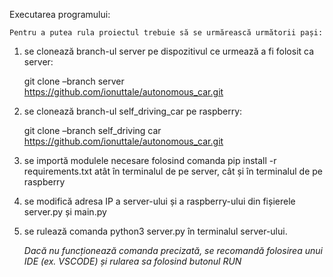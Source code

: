 Executarea programului:
	
	Pentru a putea rula proiectul trebuie să se urmărească următorii pași:
1.	se clonează branch-ul server pe dispozitivul ce urmează a fi folosit ca server:

	git clone –branch server https://github.com/ionuttale/autonomous_car.git

2.	se clonează branch-ul self_driving_car pe raspberry:

	git clone –branch self_driving car https://github.com/ionuttale/autonomous_car.git
    
3.	se importă modulele necesare folosind comanda pip install -r requirements.txt atât în terminalul de pe server, cât și în terminalul de pe raspberry
4.	se modifică adresa IP a server-ului și a raspberry-ului din fișierele server.py și main.py
5.	se rulează comanda python3 server.py în terminalul server-ului. 
	
	*Dacă nu funcționează comanda precizată, se recomandă folosirea unui IDE (ex. VSCODE) și rularea sa folosind butonul RUN*
